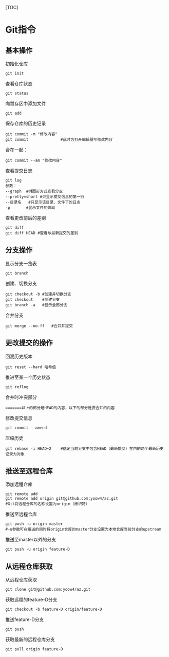 [TOC]



# Git指令

## 基本操作

初始化仓库

```
git init
```

查看仓库状态

```
git status
```

向暂存区中添加文件

```
git add
```

保存仓库的历史记录

```
git commit -m "修改内容"
git commit              #此时为打开编辑器写修改内容
```

合在一起：

```
git commit --am "修改内容"
```

查看提交日志

```
git log
参数：
--graph  #树图形方式查看分支
--pretty=short #只显示提交信息的第一行
--目录名   #只显示该目录、文件下的日志
-p       #显示文件的改动
```

查看更改前后的差别

```
git diff
git diff HEAD #查看与最新提交的差别
```

## 分支操作

显示分支一览表

```
git branch
```

创建、切换分支

```
git checkout -b	#创建并切换分支
git checkout	#创建分支
git branch -a	#显示全部分支
```

合并分支

```
git merge --no-ff	#合并并提交
```

## 更改提交的操作

回溯历史版本

```
git reset --hard 哈希值
```

推进至某一个历史状态

```
git reflog
```

合并时冲突部分

```
=======以上的部分是HEAD的内容，以下的部分是要合并的内容
```

修改提交信息

```
git commit --amend
```

压缩历史

```
git rebase -i HEAD~2	#选定当前分支中包含HEAD（最新提交）在内的两个最新历史记录为对象
```

## 推送至远程仓库

添加远程仓库

```
git remote add
git remote add origin git@github.com:yoow4/az.git  
#Git将远程仓库的名称设置为origin（标识符）
```

推送至远程仓库

```
git push -u origin master
#-u参数可在推送的同时将origin仓库的master分支设置为本地仓库当前分支的upstream
```

推送至master以外的分支

```
git push -u origin feature-D
```

## 从远程仓库获取

从远程仓库获取

```
git clone git@github.com:yoow4/az.git 
```

获取远程的feature-D分支

```
git checkout -b feature-D origin/feature-D
```

推送feature-D分支

```
git push
```

获取最新的远程仓库分支

```
git pull origin feature-D
```

